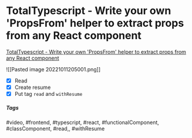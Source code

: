 # TotalTypescript - Write your own 'PropsFrom' helper to extract props from any React component
[TotalTypescript - Write your own 'PropsFrom' helper to extract props from any React component](https://www.totaltypescript.com/tips/write-your-own-propsfrom-helper-to-extract-props-from-any-react-component)

![[Pasted image 20221011205001.png]]

- [x] Read
- [x] Create resume
- [x] Put tag `read` and `withResume`

##### Tags
#video, #frontend, #typescript, #react, #functionalComponent, #classComponent, #read,, #withResume 
